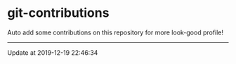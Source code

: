# git-contributions

Auto add some contributions on this repository for more look-good profile!

---

Update at 2019-12-19 22:46:34
